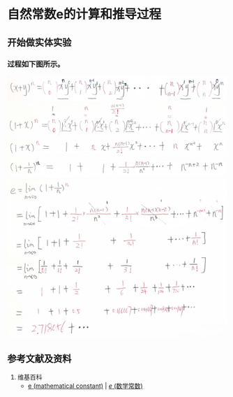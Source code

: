 # 自然常数e的计算和推导过程

## 开始做实体实验

### 过程如下图所示。

![](/images/函数与解析几何/自然常数e/自然常数e的计算和推导过程/1a1.jpg)
![](/images/函数与解析几何/自然常数e/自然常数e的计算和推导过程/1a2.jpg)
![](/images/函数与解析几何/自然常数e/自然常数e的计算和推导过程/1a3.jpg)
![](/images/函数与解析几何/自然常数e/自然常数e的计算和推导过程/1a4.jpg)
![](/images/函数与解析几何/自然常数e/自然常数e的计算和推导过程/1a5.jpg)

## 参考文献及资料

1. 维基百科
	- [e (mathematical constant)](https://en.wikipedia.org/wiki/E_(mathematical_constant)) | [<i>e</i> (数学常数)](https://zh.wikipedia.org/wiki/E_(%E6%95%B0%E5%AD%A6%E5%B8%B8%E6%95%B0)) 
